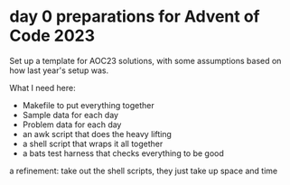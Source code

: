 # day 0 preparations for Advent of Code 2023

Set up a template for AOC23 solutions, with some assumptions
based on how last year's setup was.

What I need here:

- Makefile to put everything together
- Sample data for each day
- Problem data for each day
- an awk script that does the heavy lifting
- a shell script that wraps it all together
- a bats test harness that checks everything to be good

a refinement: take out the shell scripts, they
just take up space and time
